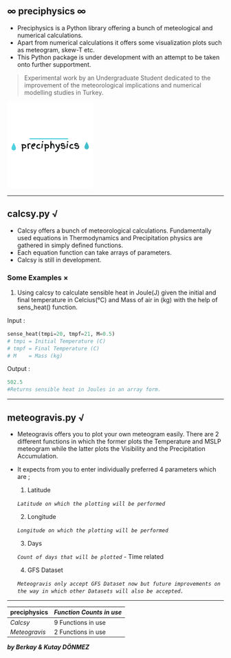 ## &infin; preciphysics &infin;

- Preciphysics is a Python library offering a bunch of meteological and numerical calculations.
- Apart from numerical calculations it offers some visualization plots such as meteogram, skew-T etc.
- This Python package is under development with an attempt to be taken onto further supportment.

> Experimental work by an Undergraduate Student dedicated to the improvement of the meteorological implications and numerical modelling studies in Turkey.

![](preciphysics/logo.png)

------------

 ## calcsy.py &radic;
- Calcsy offers a bunch of meteorological calculations. Fundamentally used equations in Thermodynamics and Precipitation physics are gathered in simply defined functions. 
- Each equation function can take arrays of parameters.
- Calcsy is still in development.
### Some Examples &times;
1. Using calcsy to calculate sensible heat in Joule(J) given the initial and final temperature in Celcius(&deg;C) and Mass of air in (kg) with the help of sens_heat() function.

Input :
    
```python
sense_heat(tmpi=20, tmpf=21, M=0.5)
# tmpi = Initial Temperature (C)
# tmpf = Final Temperature (C)
# M    = Mass (kg)
```
Output : 


```python
502.5
#Returns sensible heat in Joules in an array form.
```

------------



## meteogravis.py &radic;
- Meteogravis offers you to plot your own meteogram easily. There are 2 different functions in which the former plots the Temperature and MSLP meteogram while the latter plots the Visibility and the Precipitation Accumulation.
- It expects from you to enter individually preferred 4 parameters which are ;

	1. Latitude
  
	*`Latitude on which the plotting will be performed`*
	
	2. Longitude
  
	*`Longitude on which the plotting will be performed`*
	
	3. Days
  
	*`Count of days that will be plotted`* - Time related
	
	4. GFS Dataset 
  
	*`Meteogravis only accept GFS Dataset now but future improvements on the way in which other Datasets will also be accepted.`*


------------

| preciphysics  | *Function Counts in use*  |
| ------------ | ------------ |
| *Calcsy*  | 9 Functions in use |
| *Meteogravis*  | 2 Functions in use |

***by Berkay & Kutay DÖNMEZ***


